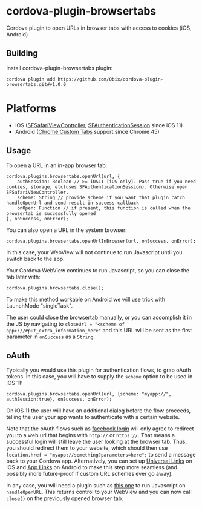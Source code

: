 # cordova-plugin-browsertabs
  Cordova plugin to open URLs in browser tabs with access to cookies (iOS, Android)

## Building

Install cordova-plugin-browsertabs plugin:

    cordova plugin add https://github.com/Qbix/cordova-plugin-browsertabs.git#v1.0.0

# Platforms

* iOS ([SFSafariViewController](https://developer.apple.com/documentation/safariservices/sfsafariviewcontroller), [SFAuthenticationSession](https://developer.apple.com/documentation/safariservices/sfauthenticationsession) since iOS 11)
* Android ([Chrome Custom Tabs](https://developer.chrome.com/multidevice/android/customtabs) support since Chrome 45) 

## Usage

To open a URL in an in-app browser tab:

    cordova.plugins.browsertabs.openUrl(url, {
        authSession: Boolean // >= iOS11 [iOS only]. Pass true if you need cookies, storage, etc(uses SFAuthenticationSession). Otherwise open SFSafariViewController.
        scheme: String // provide scheme if you want that plugin catch handleOpenUrl and send result in success callback 
        onOpen: Function // if present, this function is called when the browsertab is successfully opened
    }, onSuccess, onError);

You can also open a URL in the system browser:

    cordova.plugins.browsertabs.openUrlInBrowser(url, onSuccess, onError);

In this case, your WebView will not continue to run Javascript until you switch back to the app.

Your Cordova WebView continues to run Javascript, so you can close the tab later with:

    cordova.plugins.browsertabs.close();

To make this method workable on Android we will use trick with LaunchMode "singleTask".

The user could close the browsertab manually, or you can accomplish it in the JS by navigating to `closeUrl = "<scheme of app>://#put_extra_information_here"` and this URL will be sent as the first parameter in `onSuccess` as a `String`.


## oAuth

Typically you would use this plugin for authentication flows, to grab oAuth tokens. In this case, you will have to supply the `scheme` option to be used in iOS 11:

    cordova.plugins.browsertabs.openUrl(url, {scheme: "myapp://", authSession:true}, onSuccess, onError);

On iOS 11 the user will have an additional dialog before the flow proceeds, telling the user your app wants to authenticate with a certain website.

Note that the oAuth flows such as [facebook login](https://developers.facebook.com/docs/facebook-login/manually-build-a-login-flow/) will only agree to redirect you to a web url that begins with `http://` or `https://`. That means a successful login will still leave the user looking at the browser tab. Thus, you should redirect them to your website, which should then use `location.href = "myapp://something?parameters=here";` to send a message back to your Cordova app. Alternatively, you can set up [Universal Links](https://developer.apple.com/library/content/documentation/General/Conceptual/AppSearch/UniversalLinks.html) on iOS and [App Links](https://developer.android.com/training/app-links/index.html) on Android to make this step more seamless (and possibly more future-proof if custom URL schemes ever go away).

In any case, you will need a plugin such as [this one](https://github.com/EddyVerbruggen/Custom-URL-scheme) to run Javascript on `handleOpenURL`. This returns control to your WebView and you can now call `close()` on the previously opened browser tab.
